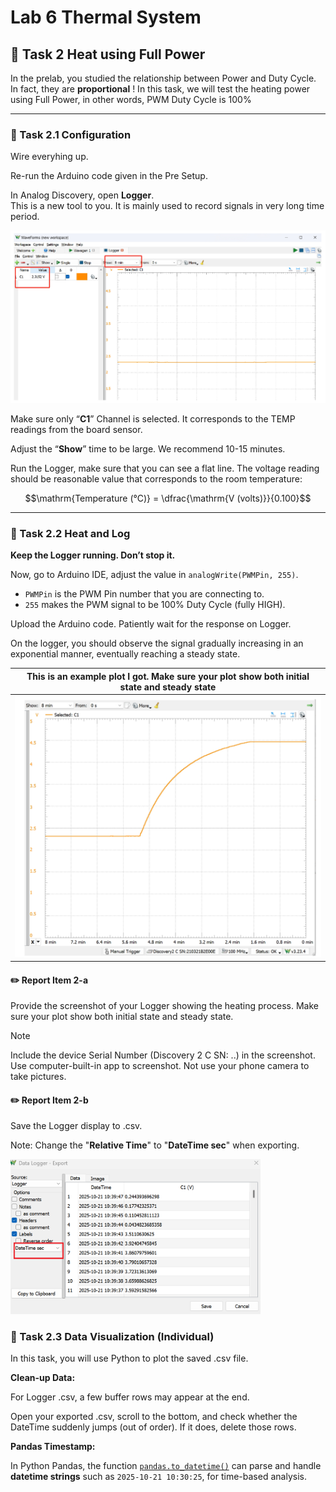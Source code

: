 # Lab 6 Thermal System

## :dart: Task 2 Heat using Full Power

In the prelab, you studied the relationship between Power and Duty Cycle. In fact, they are
**proportional** !
In this task, we will test the heating power using Full Power, in other words, PWM
Duty Cycle is 100%

----
### 📌 Task 2.1 Configuration

Wire everyhing up. 

Re-run the Arduino code given in the Pre Setup.

In Analog Discovery, open **Logger**. <br>This is a new tool to you. It is mainly used to record
signals in very long time period.

<img src="Pic/logger.png" width="800">

Make sure only “**C1**” Channel is selected. It corresponds to the TEMP readings from the
board sensor.

Adjust the “**Show**” time to be large. We recommend 10-15 minutes.

Run the Logger, make sure that you can see a flat line. The voltage reading should be
reasonable value that corresponds to the room temperature:

$$\mathrm{Temperature (°C)} = \dfrac{\mathrm{V (volts)}}{0.100}$$

----
### 📌 Task 2.2 Heat and Log

**Keep the Logger running. Don’t stop it.**

Now, go to Arduino IDE, adjust the value in ```analogWrite(PWMPin, 255)```. 
* ```PWMPin``` is the PWM Pin number that you are connecting to. 
* ```255``` makes the PWM signal to be 100% Duty Cycle (fully HIGH).

Upload the Arduino code. Patiently wait for the response on Logger.

On the logger, you should observe the signal gradually increasing in an exponential manner, eventually reaching a steady state.

| **This is an example plot I got. Make sure your plot show both initial state and steady state** | 
|---------------------|
| <img src="Pic/mylogger.png" width="800"> | 

#### :pencil2:  Report Item 2-a

Provide the screenshot of your Logger showing the heating process. Make sure your plot show both initial state and steady state.

> [!NOTE]
> Include the device Serial Number (Discovery 2 C SN: ..) in the screenshot.
> Use computer-built-in app to screenshot. Not use your phone camera to take pictures.

#### :pencil2:  Report Item 2-b

Save the Logger display to .csv. 

Note: Change the "**Relative Time**" to "**DateTime sec**" when exporting.

<img src="Pic/DateTime.png" width="400"> 

### 📌 Task 2.3 Data Visualization (Individual)

In this task, you will use Python to plot the saved .csv file.

**Clean-up Data:**

For Logger .csv, a few buffer rows may appear at the end.

Open your exported .csv, scroll to the bottom, and check whether the DateTime suddenly jumps (out of order). If it does, delete those rows.

**Pandas Timestamp:**

In Python Pandas, the function [`pandas.to_datetime()`](https://pandas.pydata.org/docs/reference/api/pandas.to_datetime.html) can parse and handle **datetime strings** such as `2025-10-21 10:30:25`, for time-based analysis.
